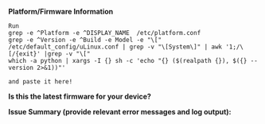**Platform/Firmware Information**

```
Run
grep -e ^Platform -e ^DISPLAY_NAME  /etc/platform.conf
grep -e ^Version -e ^Build -e Model -e "\[" /etc/default_config/uLinux.conf | grep -v "\[System\]" | awk '1;/\[/{exit}' |grep -v "\["
which -a python | xargs -I {} sh -c 'echo "{} ($(realpath {}), $({} --version 2>&1))"'

and paste it here!
```

**Is this the latest firmware for your device?**

**Issue Summary (provide relevant error messages and log output):**
